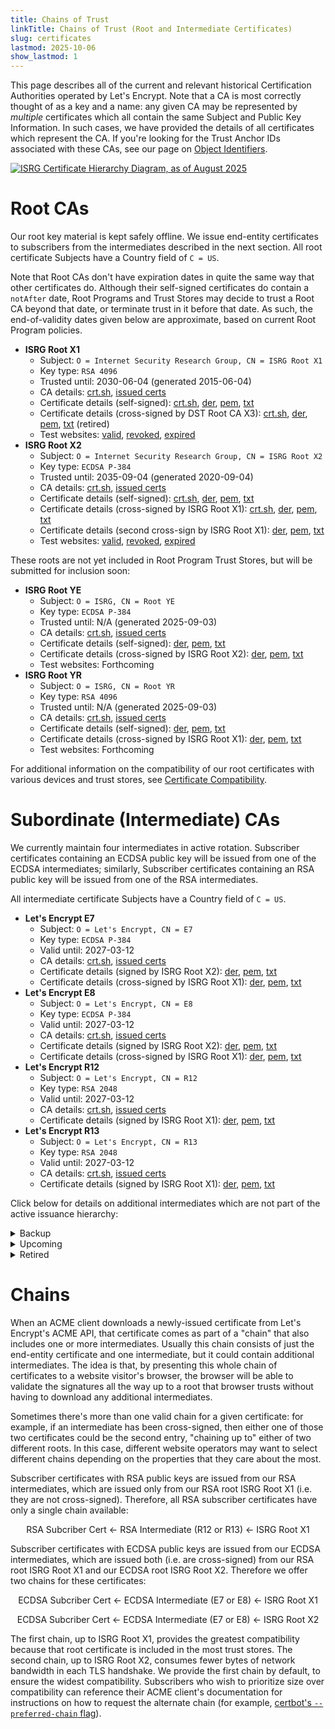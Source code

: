 ```yaml
---
title: Chains of Trust
linkTitle: Chains of Trust (Root and Intermediate Certificates)
slug: certificates
lastmod: 2025-10-06
show_lastmod: 1
---
```


This page describes all of the current and relevant historical Certification Authorities operated by Let's Encrypt. Note that a CA is most correctly thought of as a key and a name: any given CA may be represented by _multiple_ certificates which all contain the same Subject and Public Key Information. In such cases, we have provided the details of all certificates which represent the CA. If you're looking for the Trust Anchor IDs associated with these CAs, see our page on [Object Identifiers](/docs/oids).

[![ISRG Certificate Hierarchy Diagram, as of August 2025](/images/isrg-hierarchy.png)](/images/isrg-hierarchy.png)

# Root CAs

Our root key material is kept safely offline. We issue end-entity certificates to subscribers from the intermediates described in the next section. All root certificate Subjects have a Country field of `C = US`.

Note that Root CAs don't have expiration dates in quite the same way that other certificates do. Although their self-signed certificates do contain a `notAfter` date, Root Programs and Trust Stores may decide to trust a Root CA beyond that date, or terminate trust in it before that date. As such, the end-of-validity dates given below are approximate, based on current Root Program policies.

* **ISRG Root X1**
  * Subject: `O = Internet Security Research Group, CN = ISRG Root X1`
  * Key type: `RSA 4096`
  * Trusted until: 2030-06-04 (generated 2015-06-04)
  * CA details: [crt.sh](https://crt.sh/?caid=7394), [issued certs](https://crt.sh/?Identity=%25&iCAID=7394)
  * Certificate details (self-signed): [crt.sh](https://crt.sh/?id=9314791), [der](/certs/isrgrootx1.der), [pem](/certs/isrgrootx1.pem), [txt](/certs/isrgrootx1.txt)
  * Certificate details (cross-signed by DST Root CA X3): [crt.sh](https://crt.sh/?id=3958242236), [der](/certs/isrg-root-x1-cross-signed.der), [pem](/certs/isrg-root-x1-cross-signed.pem), [txt](/certs/isrg-root-x1-cross-signed.txt) (retired)
  * Test websites: [valid](https://valid-isrgrootx1.letsencrypt.org/), [revoked](https://revoked-isrgrootx1.letsencrypt.org/), [expired](https://expired-isrgrootx1.letsencrypt.org/)
* **ISRG Root X2**
  * Subject: `O = Internet Security Research Group, CN = ISRG Root X2`
  * Key type: `ECDSA P-384`
  * Trusted until: 2035-09-04 (generated 2020-09-04)
  * CA details: [crt.sh](https://crt.sh/?caid=183269), [issued certs](https://crt.sh/?Identity=%25&iCAID=183269)
  * Certificate details (self-signed): [crt.sh](https://crt.sh/?id=3335562555), [der](/certs/isrg-root-x2.der), [pem](/certs/isrg-root-x2.pem), [txt](/certs/isrg-root-x2.txt)
  * Certificate details (cross-signed by ISRG Root X1): [crt.sh](https://crt.sh/?id=3334561878), [der](/certs/isrg-root-x2-cross-signed.der), [pem](/certs/isrg-root-x2-cross-signed.pem), [txt](/certs/isrg-root-x2-cross-signed.txt)
  * Certificate details (second cross-sign by ISRG Root X1): [der](/certs/gen-y/root-x2-by-x1.der), [pem](/certs/gen-y/root-x2-by-x1.pem), [txt](/certs/gen-y/root-x2-by-x1.txt)
  * Test websites: [valid](https://valid-isrgrootx2.letsencrypt.org/), [revoked](https://revoked-isrgrootx2.letsencrypt.org/), [expired](https://expired-isrgrootx2.letsencrypt.org/)

These roots are not yet included in Root Program Trust Stores, but will be submitted for inclusion soon:

* **ISRG Root YE**
  * Subject: `O = ISRG, CN = Root YE`
  * Key type: `ECDSA P-384`
  * Trusted until: N/A (generated 2025-09-03)
  * CA details: [crt.sh](https://crt.sh/?caid=430535), [issued certs](https://crt.sh/?Identity=%25&iCAID=430535)
  * Certificate details (self-signed): [der](/certs/gen-y/root-ye.der), [pem](/certs/gen-y/root-ye.pem), [txt](/certs/gen-y/root-ye.txt)
  * Certificate details (cross-signed by ISRG Root X2): [der](/certs/gen-y/root-ye-by-x2.der), [pem](/certs/gen-y/root-ye-by-x2.pem), [txt](/certs/gen-y/root-ye-by-x2.txt)
  * Test websites: Forthcoming
* **ISRG Root YR**
  * Subject: `O = ISRG, CN = Root YR`
  * Key type: `RSA 4096`
  * Trusted until: N/A (generated 2025-09-03)
  * CA details: [crt.sh](https://crt.sh/?caid=430543), [issued certs](https://crt.sh/?Identity=%25&iCAID=430543)
  * Certificate details (self-signed): [der](/certs/gen-y/root-yr.der), [pem](/certs/gen-y/root-yr.pem), [txt](/certs/gen-y/root-yr.txt)
  * Certificate details (cross-signed by ISRG Root X1): [der](/certs/gen-y/root-yr-by-x1.der), [pem](/certs/gen-y/root-yr-by-x1.pem), [txt](/certs/gen-y/root-yr-by-x1.txt)
  * Test websites: Forthcoming

For additional information on the compatibility of our root certificates with various devices and trust stores, see [Certificate Compatibility](/docs/cert-compat).

# Subordinate (Intermediate) CAs

We currently maintain four intermediates in active rotation. Subscriber certificates containing an ECDSA public key will be issued from one of the ECDSA intermediates; similarly, Subscriber certificates containing an RSA public key will be issued from one of the RSA intermediates.

All intermediate certificate Subjects have a Country field of `C = US`.

* **Let's Encrypt E7**
  * Subject: `O = Let's Encrypt, CN = E7`
  * Key type: `ECDSA P-384`
  * Valid until: 2027-03-12
  * CA details: [crt.sh](https://crt.sh/?caid=295813), [issued certs](https://crt.sh/?Identity=%25&iCAID=295813)
  * Certificate details (signed by ISRG Root X2): [der](/certs/2024/e7.der), [pem](/certs/2024/e7.pem), [txt](/certs/2024/e7.txt)
  * Certificate details (cross-signed by ISRG Root X1): [der](/certs/2024/e7-cross.der), [pem](/certs/2024/e7-cross.pem), [txt](/certs/2024/e7-cross.txt)
* **Let's Encrypt E8**
  * Subject: `O = Let's Encrypt, CN = E8`
  * Key type: `ECDSA P-384`
  * Valid until: 2027-03-12
  * CA details: [crt.sh](https://crt.sh/?caid=295809), [issued certs](https://crt.sh/?Identity=%25&iCAID=295809)
  * Certificate details (signed by ISRG Root X2): [der](/certs/2024/e8.der), [pem](/certs/2024/e8.pem), [txt](/certs/2024/e8.txt)
  * Certificate details (cross-signed by ISRG Root X1): [der](/certs/2024/e8-cross.der), [pem](/certs/2024/e8-cross.pem), [txt](/certs/2024/e8-cross.txt)
* **Let's Encrypt R12**
  * Subject: `O = Let's Encrypt, CN = R12`
  * Key type: `RSA 2048`
  * Valid until: 2027-03-12
  * CA details: [crt.sh](https://crt.sh/?caid=295816), [issued certs](https://crt.sh/?Identity=%25&iCAID=295816)
  * Certificate details (signed by ISRG Root X1): [der](/certs/2024/r12.der), [pem](/certs/2024/r12.pem), [txt](/certs/2024/r12.txt)
* **Let's Encrypt R13**
  * Subject: `O = Let's Encrypt, CN = R13`
  * Key type: `RSA 2048`
  * Valid until: 2027-03-12
  * CA details: [crt.sh](https://crt.sh/?caid=295817), [issued certs](https://crt.sh/?Identity=%25&iCAID=295817)
  * Certificate details (signed by ISRG Root X1): [der](/certs/2024/r13.der), [pem](/certs/2024/r13.pem), [txt](/certs/2024/r13.txt)

Click below for details on additional intermediates which are not part of the active issuance hierarchy:

<details>
<summary>Backup</summary>

These intermediate CAs have currently-valid certificates, but are not being issued from. We may begin issuing Subscriber certificates from them at any time, without warning.

* **Let's Encrypt E9**
  * Subject: `O = Let's Encrypt, CN = E9`
  * Key type: `ECDSA P-384`
  * Valid until: 2027-03-12
  * CA details: [crt.sh](https://crt.sh/?caid=295812), [issued certs](https://crt.sh/?Identity=%25&iCAID=295812)
  * Certificate details (signed by ISRG Root X2): [der](/certs/2024/e9.der), [pem](/certs/2024/e9.pem), [txt](/certs/2024/e9.txt)
  * Certificate details (cross-signed by ISRG Root X1): [der](/certs/2024/e9-cross.der), [pem](/certs/2024/e9-cross.pem), [txt](/certs/2024/e9-cross.txt)
* **Let's Encrypt R14**
  * Subject: `O = Let's Encrypt, CN = R14`
  * Key type: `RSA 2048`
  * Valid until: 2027-03-12
  * CA details: [crt.sh](https://crt.sh/?caid=295818), [issued certs](https://crt.sh/?Identity=%25&iCAID=295818)
  * Certificate details (signed by ISRG Root X1): [der](/certs/2024/r14.der), [pem](/certs/2024/r14.pem), [txt](/certs/2024/r14.txt)

</details>

<details>
<summary>Upcoming</summary>

These intermediate CAs were issued in 2025, and we expect to begin issuing from them in 2026.

* **Let's Encrypt YE1**
  * Subject: `O = Let's Encrypt, CN = YE1`
  * Key type: `ECDSA P-384`
  * Valid until: 2028-09-02
  * CA details: [crt.sh](https://crt.sh/?caid=432952), [issued certs](https://crt.sh/?Identity=%25&iCAID=432952)
  * Certificate details: [der](/certs/gen-y/int-ye1.der), [pem](/certs/gen-y/int-ye1.pem), [txt](/certs/gen-y/int-ye1.txt)
* **Let's Encrypt YE2**
  * Subject: `O = Let's Encrypt, CN = YE2`
  * Key type: `ECDSA P-384`
  * Valid until: 2028-09-02
  * CA details: [crt.sh](https://crt.sh/?caid=431054), [issued certs](https://crt.sh/?Identity=%25&iCAID=431054)
  * Certificate details: [der](/certs/gen-y/int-ye2.der), [pem](/certs/gen-y/int-ye2.pem), [txt](/certs/gen-y/int-ye2.txt)
* **Let's Encrypt YE3**
  * Subject: `O = Let's Encrypt, CN = YE3`
  * Key type: `ECDSA P-384`
  * Valid until: 2028-09-02
  * CA details: [crt.sh](https://crt.sh/?caid=432914), [issued certs](https://crt.sh/?Identity=%25&iCAID=432914)
  * Certificate details: [der](/certs/gen-y/int-ye3.der), [pem](/certs/gen-y/int-ye3.pem), [txt](/certs/gen-y/int-ye3.txt)
* **Let's Encrypt YR1**
  * Subject: `O = Let's Encrypt, CN = YR1`
  * Key type: `RSA 2048`
  * Valid until: 2028-09-02
  * CA details: [crt.sh](https://crt.sh/?caid=432476), [issued certs](https://crt.sh/?Identity=%25&iCAID=432476)
  * Certificate details: [der](/certs/gen-y/int-yr1.der), [pem](/certs/gen-y/int-yr1.pem), [txt](/certs/gen-y/int-yr1.txt)
* **Let's Encrypt YR2**
  * Subject: `O = Let's Encrypt, CN = YR2`
  * Key type: `RSA 2048`
  * Valid until: 2028-09-02
  * CA details: [crt.sh](https://crt.sh/?caid=432477), [issued certs](https://crt.sh/?Identity=%25&iCAID=432477)
  * Certificate details: [der](/certs/gen-y/int-yr2.der), [pem](/certs/gen-y/int-yr2.pem), [txt](/certs/gen-y/int-yr2.txt)
* **Let's Encrypt YR3**
  * Subject: `O = Let's Encrypt, CN = YR3`
  * Key type: `RSA 2048`
  * Valid until: 2028-09-02
  * CA details: [crt.sh](https://crt.sh/?caid=432480), [issued certs](https://crt.sh/?Identity=%25&iCAID=432480)
  * Certificate details: [der](/certs/gen-y/int-yr3.der), [pem](/certs/gen-y/int-yr3.pem), [txt](/certs/gen-y/int-yr3.txt)

</details>

<details>
<summary>Retired</summary>

These intermediate CAs are no longer being used to issue Subscriber certificates. Those which still have valid certificates may be producing CRLs.

* **Let's Encrypt E1**
  * Subject: `O = Let's Encrypt, CN = E1`
  * Key type: `ECDSA P-384`
  * Valid until: 2025-09-15
  * CA details: [crt.sh](https://crt.sh/?caid=183283), [issued certs](https://crt.sh/?Identity=%25&iCAID=183283)
  * Certificate details (signed by ISRG Root X2): [crt.sh](https://crt.sh/?id=3334671964), [der](/certs/lets-encrypt-e1.der), [pem](/certs/lets-encrypt-e1.pem), [txt](/certs/lets-encrypt-e1.txt)
* **Let's Encrypt E2**
  * Subject: `O = Let's Encrypt, CN = E2`
  * Key type: `ECDSA P-384`
  * Valid until: 2025-09-15
  * CA details: [crt.sh](https://crt.sh/?caid=183284), [issued certs](https://crt.sh/?Identity=%25&iCAID=183284)
  * Certificate details (signed by ISRG Root X2): [crt.sh](https://crt.sh/?id=3334671963), [der](/certs/lets-encrypt-e2.der), [pem](/certs/lets-encrypt-e2.pem), [txt](/certs/lets-encrypt-e2.txt)
* **Let's Encrypt E5**
  * Subject: `O = Let's Encrypt, CN = E5`
  * Key type: `ECDSA P-384`
  * Valid until: 2027-03-12
  * CA details: [crt.sh](https://crt.sh/?caid=295810), [issued certs](https://crt.sh/?Identity=%25&iCAID=295810)
  * Certificate details (signed by ISRG Root X2): [der](/certs/2024/e5.der), [pem](/certs/2024/e5.pem), [txt](/certs/2024/e5.txt)
  * Certificate details (cross-signed by ISRG Root X1): [der](/certs/2024/e5-cross.der), [pem](/certs/2024/e5-cross.pem), [txt](/certs/2024/e5-cross.txt)
* **Let's Encrypt E6**
  * Subject: `O = Let's Encrypt, CN = E6`
  * Key type: `ECDSA P-384`
  * Valid until: 2027-03-12
  * CA details: [crt.sh](https://crt.sh/?caid=295819), [issued certs](https://crt.sh/?Identity=%25&iCAID=295819)
  * Certificate details (signed by ISRG Root X2): [der](/certs/2024/e6.der), [pem](/certs/2024/e6.pem), [txt](/certs/2024/e6.txt)
  * Certificate details (cross-signed by ISRG Root X1): [der](/certs/2024/e6-cross.der), [pem](/certs/2024/e6-cross.pem), [txt](/certs/2024/e6-cross.txt)
* **Let's Encrypt R3**
  * Subject: `O = Let's Encrypt, CN = R3`
  * Key type: `RSA 2048`
  * Valid until: 2025-09-15
  * CA details: [crt.sh](https://crt.sh/?caid=183267), [issued certs](https://crt.sh/?Identity=%25&iCAID=183267)
  * Certificate details (signed by ISRG Root X1): [crt.sh](https://crt.sh/?id=3334561879), [der](/certs/lets-encrypt-r3.der), [pem](/certs/lets-encrypt-r3.pem), [txt](/certs/lets-encrypt-r3.txt)
  * Certificate details (cross-signed by IdenTrust): [crt.sh](https://crt.sh/?id=3479778542), [der](/certs/lets-encrypt-r3-cross-signed.der), [pem](/certs/lets-encrypt-r3-cross-signed.pem), [txt](/certs/lets-encrypt-r3-cross-signed.txt)
* **Let's Encrypt R4**
  * Subject: `O = Let's Encrypt, CN = R4`
  * Key type: `RSA 2048`
  * Valid until: 2025-09-15
  * CA details: [crt.sh](https://crt.sh/?caid=183268), [issued certs](https://crt.sh/?Identity=%25&iCAID=183268)
  * Certificate details (signed by ISRG Root X1): [crt.sh](https://crt.sh/?id=3334561877), [der](/certs/lets-encrypt-r4.der), [pem](/certs/lets-encrypt-r4.pem), [txt](/certs/lets-encrypt-r4.txt)
  * Certificate details (cross-signed by IdenTrust): [crt.sh](https://crt.sh/?id=3479778543), [der](/certs/lets-encrypt-r4-cross-signed.der), [pem](/certs/lets-encrypt-r4-cross-signed.pem), [txt](/certs/lets-encrypt-r4-cross-signed.txt)
* **Let's Encrypt R10**
  * Subject: `O = Let's Encrypt, CN = R10`
  * Key type: `RSA 2048`
  * Valid until: 2027-03-12
  * CA details: [crt.sh](https://crt.sh/?caid=295814), [issued certs](https://crt.sh/?Identity=%25&iCAID=295814)
  * Certificate details (signed by ISRG Root X1): [der](/certs/2024/r10.der), [pem](/certs/2024/r10.pem), [txt](/certs/2024/r10.txt)
* **Let's Encrypt R11**
  * Subject: `O = Let's Encrypt, CN = R11`
  * Key type: `RSA 2048`
  * Valid until: 2027-03-12
  * CA details: [crt.sh](https://crt.sh/?caid=295815), [issued certs](https://crt.sh/?Identity=%25&iCAID=295815)
  * Certificate details (signed by ISRG Root X1): [der](/certs/2024/r11.der), [pem](/certs/2024/r11.pem), [txt](/certs/2024/r11.txt)
* **Let's Encrypt Authority X1**
  * Subject: `O = Let's Encrypt, CN = Let's Encrypt Authority X1`
  * Key type: `RSA 2048`
  * Valid until: 2020-06-04 (expired)
  * CA details: [crt.sh](https://crt.sh/?caid=7395), [issued certs](https://crt.sh/?Identity=%25&iCAID=7395)
  * Certificate details (signed by ISRG Root X1): [crt.sh](https://crt.sh/?id=9314792), [der](/certs/letsencryptauthorityx1.der), [pem](/certs/letsencryptauthorityx1.pem), [txt](/certs/letsencryptauthorityx1.txt)
  * Certificate details (cross-signed by IdenTrust): [crt.sh](https://crt.sh/?id=10235198), [der](/certs/lets-encrypt-x1-cross-signed.der), [pem](/certs/lets-encrypt-x1-cross-signed.pem), [txt](/certs/lets-encrypt-x1-cross-signed.txt)
* **Let's Encrypt Authority X2**
  * Subject: `O = Let's Encrypt, CN = Let's Encrypt Authority X2`
  * Key type: `RSA 2048`
  * Valid until: 2020-06-04 (expired)
  * CA details: [crt.sh](https://crt.sh/?caid=9745), [issued certs](https://crt.sh/?Identity=%25&iCAID=9745)
  * Certificate details (signed by ISRG Root X1): [crt.sh](https://crt.sh/?id=12721505), [der](/certs/letsencryptauthorityx2.der), [pem](/certs/letsencryptauthorityx2.pem), [txt](/certs/letsencryptauthorityx2.txt)
  * Certificate details (cross-signed by IdenTrust): [crt.sh](https://crt.sh/?id=10970235), [der](/certs/lets-encrypt-x2-cross-signed.der), [pem](/certs/lets-encrypt-x2-cross-signed.pem), [txt](/certs/lets-encrypt-x2-cross-signed.txt)
* **Let's Encrypt Authority X3**
  * Subject: `O = Let's Encrypt, CN = Let's Encrypt Authority X3`
  * Key type: `RSA 2048`
  * Valid until: 2021-10-06 (expired)
  * CA details: [crt.sh](https://crt.sh/?caid=16418), [issued certs](https://crt.sh/?Identity=%25&iCAID=16418)
  * Certificate details (signed by ISRG Root X1): [crt.sh](https://crt.sh/?id=47997543), [der](/certs/letsencryptauthorityx3.der), [pem](/certs/letsencryptauthorityx3.pem), [txt](/certs/letsencryptauthorityx3.txt)
  * Certificate details (cross-signed by IdenTrust): [crt.sh](https://crt.sh/?id=15706126), [der](/certs/lets-encrypt-x3-cross-signed.der), [pem](/certs/lets-encrypt-x3-cross-signed.pem), [txt](/certs/lets-encrypt-x3-cross-signed.txt)
* **Let's Encrypt Authority X4**
  * Subject: `O = Let's Encrypt, CN = Let's Encrypt Authority X4`
  * Key type: `RSA 2048`
  * Valid until: 2021-10-06 (expired)
  * CA details: [crt.sh](https://crt.sh/?caid=16429), [issued certs](https://crt.sh/?Identity=%25&iCAID=16429)
  * Certificate details (signed by ISRG Root X1): [crt.sh](https://crt.sh/?id=47997546), [der](/certs/letsencryptauthorityx4.der), [pem](/certs/letsencryptauthorityx4.pem), [txt](/certs/letsencryptauthorityx4.txt)
  * Certificate details (cross-signed by IdenTrust): [crt.sh](https://crt.sh/?id=15710291), [der](/certs/lets-encrypt-x4-cross-signed.der), [pem](/certs/lets-encrypt-x4-cross-signed.pem), [txt](/certs/lets-encrypt-x4-cross-signed.txt)

</details>

<p><!-- to get the right line spacing after a block element --></p>

# Chains

When an ACME client downloads a newly-issued certificate from Let's Encrypt's ACME API, that certificate comes as part of a "chain" that also includes one or more intermediates. Usually this chain consists of just the end-entity certificate and one intermediate, but it could contain additional intermediates. The idea is that, by presenting this whole chain of certificates to a website visitor's browser, the browser will be able to validate the signatures all the way up to a root that browser trusts without having to download any additional intermediates.

Sometimes there's more than one valid chain for a given certificate: for example, if an intermediate has been cross-signed, then either one of those two certificates could be the second entry, "chaining up to" either of two different roots. In this case, different website operators may want to select different chains depending on the properties that they care about the most.

Subscriber certificates with RSA public keys are issued from our RSA intermediates, which are issued only from our RSA root ISRG Root X1 (i.e. they are not cross-signed). Therefore, all RSA subscriber certificates have only a single chain available:

<div style="text-align: center">
RSA Subcriber Cert ← RSA Intermediate (R12 or R13) ← ISRG Root X1
</div>
<p><!-- to get the right line spacing after a block element --></p>

Subscriber certificates with ECDSA public keys are issued from our ECDSA intermediates, which are issued both (i.e. are cross-signed) from our RSA root ISRG Root X1 and our ECDSA root ISRG Root X2. Therefore we offer two chains for these certificates:

<div style="text-align: center">
ECDSA Subcriber Cert ← ECDSA Intermediate (E7 or E8) ← ISRG Root X1

ECDSA Subcriber Cert ← ECDSA Intermediate (E7 or E8) ← ISRG Root X2
</div>
<p><!-- to get the right line spacing after a block element --></p>

The first chain, up to ISRG Root X1, provides the greatest compatibility because that root certificate is included in the most trust stores. The second chain, up to ISRG Root X2, consumes fewer bytes of network bandwidth in each TLS handshake. We provide the first chain by default, to ensure the widest compatibility. Subscribers who wish to prioritize size over compatibility can reference their ACME client's documentation for instructions on how to request the alternate chain (for example, [certbot's `--preferred-chain` flag](https://eff-certbot.readthedocs.io/en/stable/using.html#certbot-command-line-options)).

